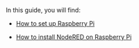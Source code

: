 In this guide, you will find:

* [How to set up Raspberry Pi](https://github.com/mpipatta/NodeRED/blob/master/RaspberryPi_Installation.md)

* [How to install NodeRED on Raspberry Pi](https://github.com/mpipatta/NodeRED/blob/master/NodeREDonPI.md)
